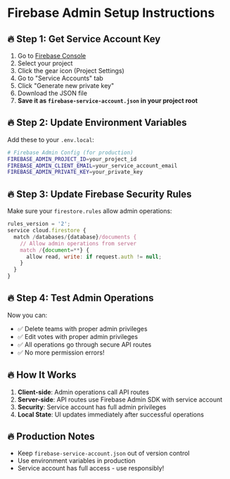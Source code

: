 # Firebase Admin Setup Instructions

## 🔥 **Step 1: Get Service Account Key**

1. Go to [Firebase Console](https://console.firebase.google.com/)
2. Select your project
3. Click the gear icon (Project Settings)
4. Go to "Service Accounts" tab
5. Click "Generate new private key"
6. Download the JSON file
7. **Save it as `firebase-service-account.json` in your project root**

## 🔥 **Step 2: Update Environment Variables**

Add these to your `.env.local`:

```bash
# Firebase Admin Config (for production)
FIREBASE_ADMIN_PROJECT_ID=your_project_id
FIREBASE_ADMIN_CLIENT_EMAIL=your_service_account_email
FIREBASE_ADMIN_PRIVATE_KEY=your_private_key
```

## 🔥 **Step 3: Update Firebase Security Rules**

Make sure your `firestore.rules` allow admin operations:

```javascript
rules_version = '2';
service cloud.firestore {
  match /databases/{database}/documents {
    // Allow admin operations from server
    match /{document=**} {
      allow read, write: if request.auth != null;
    }
  }
}
```

## 🔥 **Step 4: Test Admin Operations**

Now you can:
- ✅ Delete teams with proper admin privileges
- ✅ Edit votes with proper admin privileges  
- ✅ All operations go through secure API routes
- ✅ No more permission errors!

## 🔥 **How It Works**

1. **Client-side**: Admin operations call API routes
2. **Server-side**: API routes use Firebase Admin SDK with service account
3. **Security**: Service account has full admin privileges
4. **Local State**: UI updates immediately after successful operations

## 🔥 **Production Notes**

- Keep `firebase-service-account.json` out of version control
- Use environment variables in production
- Service account has full access - use responsibly!
